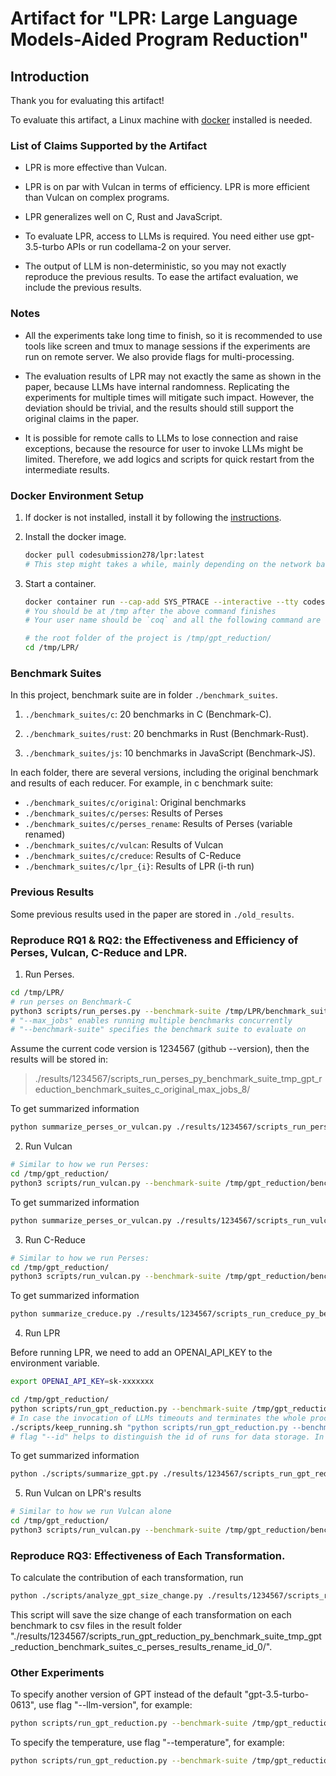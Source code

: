 # Artifact for "LPR: Large Language Models-Aided Program Reduction"

## Introduction

Thank you for evaluating this artifact!

To evaluate this artifact, a Linux machine with [docker](https://docs.docker.com/get-docker/) installed is needed.

### List of Claims Supported by the Artifact

- LPR is more effective than Vulcan.

- LPR is on par with Vulcan in terms of efficiency. LPR is more efficient than Vulcan on complex programs.

- LPR generalizes well on C, Rust and JavaScript.

- To evaluate LPR, access to LLMs is required. You need either use gpt-3.5-turbo APIs or run codellama-2 on your server.

- The output of LLM is non-deterministic, so you may not exactly reproduce the previous results. 
To ease the artifact evaluation, we include the previous results.

### Notes

- All the experiments take long time to finish, so it is recommended to use tools like screen and tmux to manage sessions if the experiments are run on remote server. We also provide flags for multi-processing.

- The evaluation results of LPR may not exactly the same as shown in the paper, because LLMs have internal randomness. Replicating the experiments for multiple times will mitigate such impact. However, the deviation should be trivial, and the results should still support the original claims in the paper.

- It is possible for remote calls to LLMs to lose connection and raise exceptions, because the resource for user to invoke LLMs might be limited. Therefore, we add logics and scripts for quick restart from the intermediate results.

### Docker Environment Setup

1. If docker is not installed, install it by following the [instructions](https://docs.docker.com/get-docker/).
2. Install the docker image.

   ```bash
   docker pull codesubmission278/lpr:latest
   # This step might takes a while, mainly depending on the network bandwidth. It also takes up much disk space (nearly 80GB)
   ```

3. Start a container.

   ```bash
   docker container run --cap-add SYS_PTRACE --interactive --tty codesubmission278/lpr:latest /bin/bash
   # You should be at /tmp after the above command finishes
   # Your user name should be `coq` and all the following command are executed in docker

   # the root folder of the project is /tmp/gpt_reduction/
   cd /tmp/LPR/
   ```

### Benchmark Suites

In this project,
benchmark suite are in folder `./benchmark_suites`.

1. `./benchmark_suites/c`: 20 benchmarks in C (Benchmark-C).

2. `./benchmark_suites/rust`: 20 benchmarks in Rust (Benchmark-Rust).

3. `./benchmark_suites/js`: 10 benchmarks in JavaScript (Benchmark-JS).

In each folder, there are several versions, including the original benchmark and results of each reducer.
For example, in c benchmark suite:
- `./benchmark_suites/c/original`: Original benchmarks
- `./benchmark_suites/c/perses`: Results of Perses
- `./benchmark_suites/c/perses_rename`: Results of Perses (variable renamed)
- `./benchmark_suites/c/vulcan`: Results of Vulcan
- `./benchmark_suites/c/creduce`: Results of C-Reduce
- `./benchmark_suites/c/lpr_{i}`: Results of LPR (i-th run)

### Previous Results

Some previous results used in the paper are stored in `./old_results`.

### Reproduce RQ1 & RQ2: the Effectiveness and Efficiency of Perses, Vulcan, C-Reduce and LPR.

1. Run Perses.

```bash
cd /tmp/LPR/
# run perses on Benchmark-C
python3 scripts/run_perses.py --benchmark-suite /tmp/LPR/benchmark_suites/c/original/ --max-jobs 8
# "--max_jobs" enables running multiple benchmarks concurrently
# "--benchmark-suite" specifies the benchmark suite to evaluate on
```

Assume the current code version is 1234567 (github --version), then the results will be stored in:

> ./results/1234567/scripts_run_perses_py_benchmark_suite_tmp_gpt_reduction_benchmark_suites_c_original_max_jobs_8/

To get summarized information

```bash
python summarize_perses_or_vulcan.py ./results/1234567/scripts_run_perses_py_benchmark_suite_tmp_gpt_reduction_benchmark_suites_c_original_max_jobs_8/
```

2. Run Vulcan

```bash
# Similar to how we run Perses:
cd /tmp/gpt_reduction/
python3 scripts/run_vulcan.py --benchmark-suite /tmp/gpt_reduction/benchmark_suites/c/original/ --max-jobs 8
```

To get summarized information

```bash
python summarize_perses_or_vulcan.py ./results/1234567/scripts_run_vulcan_py_benchmark_suite_tmp_gpt_reduction_benchmark_suites_c_original_max_jobs_8/
```

3. Run C-Reduce

```bash
# Similar to how we run Perses:
cd /tmp/gpt_reduction/
python3 scripts/run_vulcan.py --benchmark-suite /tmp/gpt_reduction/benchmark_suites/c/original/ --max-jobs 8
```

To get summarized information

```bash
python summarize_creduce.py ./results/1234567/scripts_run_creduce_py_benchmark_suite_tmp_gpt_reduction_benchmark_suites_c_original_max_jobs_8/
```

4. Run LPR
   
Before running LPR, we need to add an OPENAI_API_KEY to the environment variable.

```bash
export OPENAI_API_KEY=sk-xxxxxxx
```

```bash
cd /tmp/gpt_reduction/
python scripts/run_gpt_reduction.py --benchmark-suite /tmp/gpt_reduction/benchmark_suites/c/perses_results_rename --id 0
# In case the invocation of LLMs timeouts and terminates the whole process, we can wrap the command line with ./scripts/keep_running.sh, which continues to run the given command until it exits with 0.
./scripts/keep_running.sh "python scripts/run_gpt_reduction.py --benchmark-suite /tmp/gpt_reduction/benchmark_suites/c/perses_results_rename --id 0"
# flag "--id" helps to distinguish the id of runs for data storage. In the next run, if all other flags are identical, use "--id 1" to prevent the dulicated result folder.
```

To get summarized information

```bash
python ./scripts/summarize_gpt.py ./results/1234567/scripts_run_gpt_reduction_py_benchmark_suite_tmp_gpt_reduction_benchmark_suites_c_perses_results_rename_id_0/
```

5. Run Vulcan on LPR's results

```bash
# Similar to how we run Vulcan alone
cd /tmp/gpt_reduction/
python3 scripts/run_vulcan.py --benchmark-suite /tmp/gpt_reduction/benchmark_suites/c/lpr_result_0/ --max-jobs 8
```


### Reproduce RQ3: Effectiveness of Each Transformation.

To calculate the contribution of each transformation, run

```bash
python ./scripts/analyze_gpt_size_change.py ./results/1234567/scripts_run_gpt_reduction_py_benchmark_suite_tmp_gpt_reduction_benchmark_suites_c_perses_results_rename_id_0/
```

This script will save the size change of each transformation on each benchmark to csv files in the result folder "./results/1234567/scripts_run_gpt_reduction_py_benchmark_suite_tmp_gpt_reduction_benchmark_suites_c_perses_results_rename_id_0/".

### Other Experiments

To specify another version of GPT instead of the default "gpt-3.5-turbo-0613", use flag "--llm-version", for example:

```bash
python scripts/run_gpt_reduction.py --benchmark-suite /tmp/gpt_reduction/benchmark_suites/c/perses_results_rename --llm-version gpt-3.5-turbo-1106 --id 0
```

To specify the temperature, use flag "--temperature", for example:

```bash
python scripts/run_gpt_reduction.py --benchmark-suite /tmp/gpt_reduction/benchmark_suites/c/perses_results_rename --temperature 0.5 --id 0
```
